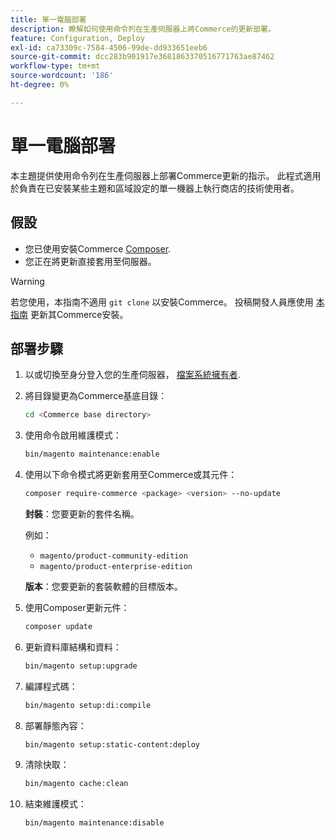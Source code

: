 ```yaml
---
title: 單一電腦部署
description: 瞭解如何使用命令列在生產伺服器上將Commerce的更新部署。
feature: Configuration, Deploy
exl-id: ca73309c-7584-4506-99de-dd933651eeb6
source-git-commit: dcc283b901917e3681863370516771763ae87462
workflow-type: tm+mt
source-wordcount: '186'
ht-degree: 0%

---
```


# 單一電腦部署

本主題提供使用命令列在生產伺服器上部署Commerce更新的指示。 此程式適用於負責在已安裝某些主題和區域設定的單一機器上執行商店的技術使用者。

## 假設

- 您已使用安裝Commerce [Composer](../../installation/composer.md).
- 您正在將更新直接套用至伺服器。

>[!WARNING]
>
>若您使用，本指南不適用 `git clone` 以安裝Commerce。
>投稿開發人員應使用 [本指南][install] 更新其Commerce安裝。

## 部署步驟

1. 以或切換至身分登入您的生產伺服器， [檔案系統擁有者](../../installation/prerequisites/file-system/overview.md).

1. 將目錄變更為Commerce基底目錄：

   ```bash
   cd <Commerce base directory>
   ```

1. 使用命令啟用維護模式：

   ```bash
   bin/magento maintenance:enable
   ```

1. 使用以下命令模式將更新套用至Commerce或其元件：

   ```bash
   composer require-commerce <package> <version> --no-update
   ```

   **封裝**：您要更新的套件名稱。

   例如：

   - `magento/product-community-edition`
   - `magento/product-enterprise-edition`

   **版本**：您要更新的套裝軟體的目標版本。

1. 使用Composer更新元件：

   ```bash
   composer update
   ```

1. 更新資料庫結構和資料：

   ```bash
   bin/magento setup:upgrade
   ```

1. 編譯程式碼：

   ```bash
   bin/magento setup:di:compile
   ```

1. 部署靜態內容：

   ```bash
   bin/magento setup:static-content:deploy
   ```

1. 清除快取：

   ```bash
   bin/magento cache:clean
   ```

1. 結束維護模式：

   ```bash
   bin/magento maintenance:disable
   ```

<!-- link definitions -->

[install]: https://developer.adobe.com/commerce/contributor/guides/install/update-dependencies/
